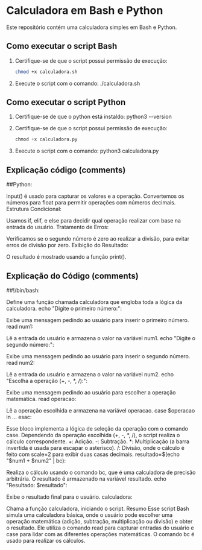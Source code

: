 # Calculadora em Bash e Python

Este repositório contém uma calculadora simples em Bash e Python.

## Como executar o script Bash

1. Certifique-se de que o script possui permissão de execução:
   ```bash
   chmod +x calculadora.sh
2. Execute o script com o comando:
  ./calculadora.sh

## Como executar o script Python

1. Certifique-se de que o python está instaldo:
   python3 --version

1. Certifique-se de que o script possui permissão de execução:
   ```python
   chmod +x calculadora.py
2. Execute o script com o comando:
   python3 calculadora.py

## Explicação código (comments)

##Python:

input() é usado para capturar os valores e a operação. Convertemos os números para float para permitir operações com números decimais.
Estrutura Condicional:

Usamos if, elif, e else para decidir qual operação realizar com base na entrada do usuário.
Tratamento de Erros:

Verificamos se o segundo número é zero ao realizar a divisão, para evitar erros de divisão por zero.
Exibição do Resultado:

O resultado é mostrado usando a função print().



## Explicação do Código (comments)

##!/bin/bash:

Define uma função chamada calculadora que engloba toda a lógica da calculadora.
echo "Digite o primeiro número:":

Exibe uma mensagem pedindo ao usuário para inserir o primeiro número.
read num1:

Lê a entrada do usuário e armazena o valor na variável num1.
echo "Digite o segundo número:":

Exibe uma mensagem pedindo ao usuário para inserir o segundo número.
read num2:

Lê a entrada do usuário e armazena o valor na variável num2.
echo "Escolha a operação (+, -, *, /):":

Exibe uma mensagem pedindo ao usuário para escolher a operação matemática.
read operacao:

Lê a operação escolhida e armazena na variável operacao.
case $operacao in ... esac:

Esse bloco implementa a lógica de seleção da operação com o comando case. Dependendo da operação escolhida (+, -, *, /), o script realiza o cálculo correspondente.
+: Adição.
-: Subtração.
\*: Multiplicação (a barra invertida é usada para escapar o asterisco).
/: Divisão, onde o cálculo é feito com scale=2 para exibir duas casas decimais.
resultado=$(echo "$num1 + $num2" | bc):

Realiza o cálculo usando o comando bc, que é uma calculadora de precisão arbitrária. O resultado é armazenado na variável resultado.
echo "Resultado: $resultado":

Exibe o resultado final para o usuário.
calculadora:

Chama a função calculadora, iniciando o script.
Resumo
Esse script Bash simula uma calculadora básica, onde o usuário pode escolher uma operação matemática (adição, subtração, multiplicação ou divisão) e obter o resultado. Ele utiliza o comando read para capturar entradas do usuário e case para lidar com as diferentes operações matemáticas. O comando bc é usado para realizar os cálculos.





